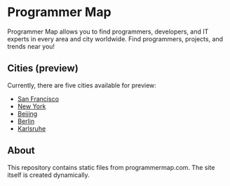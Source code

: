 # Programmer Map
Programmer Map allows you to find programmers, developers, and IT experts in every area and city worldwide. 
Find programmers, projects, and trends near you!

## Cities (preview)
Currently, there are five cities available for preview:
* [San Francisco](http://programmermap.com/area/san-francisco-ca-usa)
* [New York](http://programmermap.com/area/new-york-ny-usa)
* [Beijing](http://programmermap.com/area/beijing-china)
* [Berlin](http://programmermap.com/area/berlin-germany)
* [Karlsruhe](http://programmermap.com/area/karlsruhe-germany)

## About
This repository contains static files from programmermap.com. The site itself is created dynamically.
